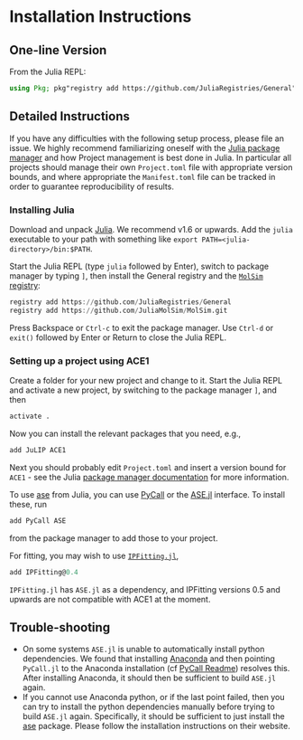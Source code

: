 
# Installation Instructions

## One-line Version

From the Julia REPL: 
```julia
using Pkg; pkg"registry add https://github.com/JuliaRegistries/General"; pkg"registry add https://github.com/JuliaMolSim/MolSim.git"; pkg"add JuLIP ACE1 PyCall ASE IPFitting@0.4"
```

## Detailed Instructions

If you have any difficulties with the following setup process, please file an issue. We highly recommend familiarizing oneself with the [Julia package manager](https://github.com/JuliaLang/Pkg.jl) and how Project management is best done in Julia. In particular all projects should manage their own `Project.toml` file with appropriate version bounds, and where appropriate the `Manifest.toml` file can be tracked in order to guarantee reproducibility of results. 

### Installing Julia

Download and unpack [Julia](https://julialang.org). We recommend v1.6 or upwards. Add the `julia` executable to your path with something like `export PATH=<julia-directory>/bin:$PATH`.

Start the Julia REPL (type `julia` followed by Enter), switch to package manager by typing `]`, then install the General registry and the [`MolSim` registry](https://github.com/JuliaMolSim/MolSim):
```julia
registry add https://github.com/JuliaRegistries/General
registry add https://github.com/JuliaMolSim/MolSim.git
```
Press Backspace or `Ctrl-c` to exit the package manager. Use `Ctrl-d` or `exit()` followed by Enter or Return to close the Julia REPL.

### Setting up a project using ACE1

Create a folder for your new project and change to it. Start the Julia REPL and activate a new project, by switching to the package manager `]`, and then 
```julia 
activate .
```
Now you can install the relevant packages that you need, e.g., 
```julia
add JuLIP ACE1
```
Next you should probably edit `Project.toml` and insert a version bound for `ACE1` - see the Julia [package manager documentation](https://pkgdocs.julialang.org/dev/) for more information.

To use [ase](https://wiki.fysik.dtu.dk/ase/) from Julia, you can use [PyCall](https://github.com/JuliaPy/PyCall.jl) or the [ASE.jl](https://github.com/JuliaMolSim/ASE.jl) interface. To install these, run
```julia
add PyCall ASE
```
from the package manager to add those to your project.

For fitting, you may wish to use [`IPFitting.jl`](https://github.com/ACEsuit/IPFitting.jl),
```julia
add IPFitting@0.4
```
`IPFitting.jl` has `ASE.jl` as a dependency, and IPFitting versions 0.5 and upwards are not compatible with ACE1 at the moment.

## Trouble-shooting

* On some systems `ASE.jl` is unable to automatically install python dependencies. We found that installing [Anaconda](https://anaconda.org) and then pointing `PyCall.jl` to the Anaconda installation (cf [PyCall Readme](https://github.com/JuliaPy/PyCall.jl)) resolves this. After installing Anaconda, it should then be sufficient to build `ASE.jl` again.
* If you cannot use Anaconda python, or if the last point failed, then you can try to install the python dependencies manually before trying to build `ASE.jl` again. Specifically, it should be sufficient to just install the [ase](https://wiki.fysik.dtu.dk/ase/) package. Please follow the installation instructions on their website.
